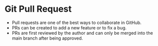 # Git Pull Request

- Pull requests are one of the best ways to collaborate in GitHub.
- PRs can be created to add a new feature or to fix a bug.
- PRs are first reviewed by the author and can only be merged into the main branch after being approved.
